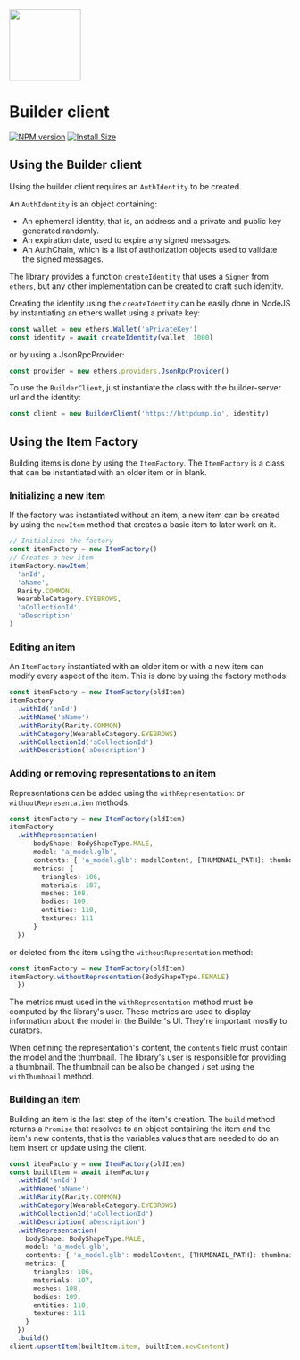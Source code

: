 <img src="https://ui.decentraland.org/decentraland_256x256.png" height="128" width="128" />

# Builder client

[![NPM version](https://badge.fury.io/js/@dcl/builder-client.svg)](https://npmjs.org/package/@dcl/builder-client@latest)
[![Install Size](https://packagephobia.now.sh/badge?p=@dcl/builder-client@latest)](https://packagephobia.now.sh/result?p=@dcl/builder-client@latest)

## Using the Builder client

Using the builder client requires an `AuthIdentity` to be created.

An `AuthIdentity` is an object containing:

- An ephemeral identity, that is, an address and a private and public key generated randomly.
- An expiration date, used to expire any signed messages.
- An AuthChain, which is a list of authorization objects used to validate the signed messages.

The library provides a function `createIdentity` that uses a `Signer` from `ethers`, but any other implementation can be created to craft such identity.

Creating the identity using the `createIdentity` can be easily done in NodeJS by instantiating an ethers wallet using a private key:

```typescript
const wallet = new ethers.Wallet('aPrivateKey')
const identity = await createIdentity(wallet, 1000)
```

or by using a JsonRpcProvider:

```typescript
const provider = new ethers.providers.JsonRpcProvider()
```

To use the `BuilderClient`, just instantiate the class with the builder-server url and the identity:

```typescript
const client = new BuilderClient('https://httpdump.io', identity)
```

## Using the Item Factory

Building items is done by using the `ItemFactory`. The `ItemFactory` is a class that can be instantiated with an older item or in blank.

### Initializing a new item

If the factory was instantiated without an item, a new item can be created by using the `newItem` method that creates a basic item to later work on it.

```typescript
// Initializes the factory
const itemFactory = new ItemFactory()
// Creates a new item
itemFactory.newItem(
  'anId',
  'aName',
  Rarity.COMMON,
  WearableCategory.EYEBROWS,
  'aCollectionId',
  'aDescription'
)
```

### Editing an item

An `ItemFactory` instantiated with an older item or with a new item can modify every aspect of the item. This is done by using the factory methods:

```typescript
const itemFactory = new ItemFactory(oldItem)
itemFactory
  .withId('anId')
  .withName('aName')
  .withRarity(Rarity.COMMON)
  .withCategory(WearableCategory.EYEBROWS)
  .withCollectionId('aCollectionId')
  .withDescription('aDescription')
```

### Adding or removing representations to an item

Representations can be added using the `withRepresentation`: or `withoutRepresentation` methods.

```typescript
const itemFactory = new ItemFactory(oldItem)
itemFactory
  .withRepresentation(
      bodyShape: BodyShapeType.MALE,
      model: 'a_model.glb',
      contents: { 'a_model.glb': modelContent, [THUMBNAIL_PATH]: thumbnailContent },
      metrics: {
        triangles: 106,
        materials: 107,
        meshes: 108,
        bodies: 109,
        entities: 110,
        textures: 111
      }
  })
```

or deleted from the item using the `withoutRepresentation` method:

```typescript
const itemFactory = new ItemFactory(oldItem)
itemFactory.withoutRepresentation(BodyShapeType.FEMALE)
  })
```

The metrics must used in the `withRepresentation` method must be computed by the library's user.
These metrics are used to display information about the model in the Builder's UI. They're important mostly to curators.

When defining the representation's content, the `contents` field must contain the model and the thumbnail.
The library's user is responsible for providing a thumbnail. The thumbnail can be also be changed / set using the `withThumbnail` method.

### Building an item

Building an item is the last step of the item's creation. The `build` method returns a `Promise` that resolves to an object containing the
item and the item's new contents, that is the variables values that are needed to do an item insert or update using the client.

```typescript
const itemFactory = new ItemFactory(oldItem)
const builtItem = await itemFactory
  .withId('anId')
  .withName('aName')
  .withRarity(Rarity.COMMON)
  .withCategory(WearableCategory.EYEBROWS)
  .withCollectionId('aCollectionId')
  .withDescription('aDescription')
  .withRepresentation(
    bodyShape: BodyShapeType.MALE,
    model: 'a_model.glb',
    contents: { 'a_model.glb': modelContent, [THUMBNAIL_PATH]: thumbnailContent },
    metrics: {
      triangles: 106,
      materials: 107,
      meshes: 108,
      bodies: 109,
      entities: 110,
      textures: 111
    }
  })
  .build()
client.upsertItem(builtItem.item, builtItem.newContent)
```
